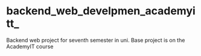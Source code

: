 # backend_web_develpmen_academyitt_
Backend web project for seventh semester in uni. Base project is on the AcademyIT course
